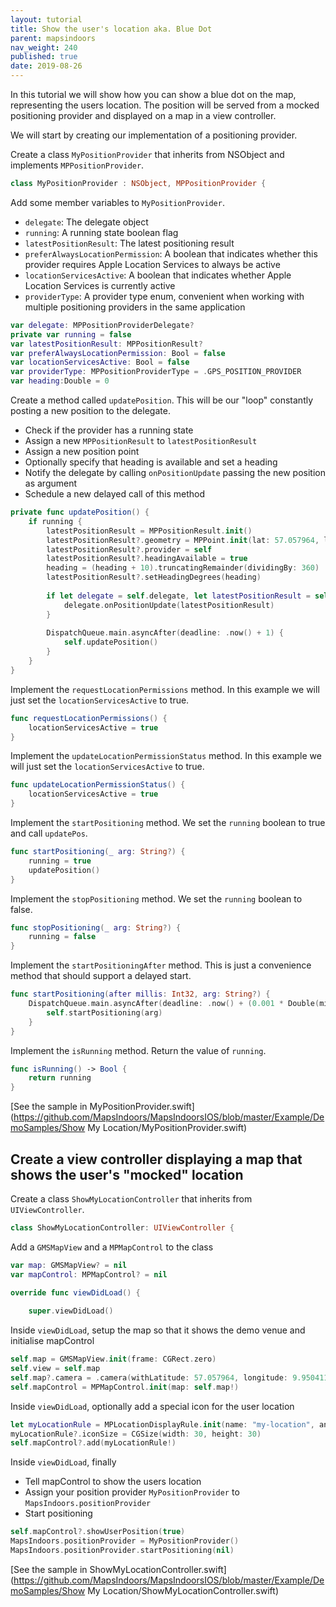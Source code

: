 ```yaml
---
layout: tutorial
title: Show the user's location aka. Blue Dot
parent: mapsindoors
nav_weight: 240
published: true
date: 2019-08-26
---
```


In this tutorial we will show how you can show a blue dot on the map, representing the users location. The position will be served from a mocked positioning provider and displayed on a map in a view controller.

We will start by creating our implementation of a positioning provider.

Create a class `MyPositionProvider` that inherits from NSObject and implements `MPPositionProvider`.

```swift
class MyPositionProvider : NSObject, MPPositionProvider {
```

Add some member variables to `MyPositionProvider`.

* `delegate`: The delegate object
* `running`: A running state boolean flag
* `latestPositionResult`: The latest positioning result
* `preferAlwaysLocationPermission`: A boolean that indicates whether this provider requires Apple Location Services to always be active
* `locationServicesActive`: A boolean that indicates whether Apple Location Services is currently active
* `providerType`: A provider type enum, convenient when working with multiple positioning providers in the same application

```swift
var delegate: MPPositionProviderDelegate?
private var running = false
var latestPositionResult: MPPositionResult?
var preferAlwaysLocationPermission: Bool = false
var locationServicesActive: Bool = false
var providerType: MPPositionProviderType = .GPS_POSITION_PROVIDER
var heading:Double = 0
```

Create a method called `updatePosition`. This will be our "loop" constantly posting a new position to the delegate.

* Check if the provider has a running state
* Assign a new `MPPositionResult` to `latestPositionResult`
* Assign a new position point
* Optionally specify that heading is available and set a heading
* Notify the delegate by calling `onPositionUpdate` passing the new position as argument
* Schedule a new delayed call of this method

```swift
private func updatePosition() {
    if running {
        latestPositionResult = MPPositionResult.init()
        latestPositionResult?.geometry = MPPoint.init(lat: 57.057964, lon: 9.9504112)
        latestPositionResult?.provider = self
        latestPositionResult?.headingAvailable = true
        heading = (heading + 10).truncatingRemainder(dividingBy: 360)
        latestPositionResult?.setHeadingDegrees(heading)
        
        if let delegate = self.delegate, let latestPositionResult = self.latestPositionResult {
            delegate.onPositionUpdate(latestPositionResult)
        }
        
        DispatchQueue.main.asyncAfter(deadline: .now() + 1) {
            self.updatePosition()
        }
    }
}
```

Implement the `requestLocationPermissions` method. In this example we will just set the `locationServicesActive` to true.

```swift
func requestLocationPermissions() {
    locationServicesActive = true
}
```

Implement the `updateLocationPermissionStatus` method. In this example we will just set the `locationServicesActive` to true.

```swift
func updateLocationPermissionStatus() {
    locationServicesActive = true
}
```

Implement the `startPositioning` method. We set the `running` boolean to true and call `updatePos`.

```swift
func startPositioning(_ arg: String?) {
    running = true
    updatePosition()
}
```

Implement the `stopPositioning` method. We set the `running` boolean to false.

```swift
func stopPositioning(_ arg: String?) {
    running = false
}
```

Implement the `startPositioningAfter` method. This is just a convenience method that should support a delayed start.

```swift
func startPositioning(after millis: Int32, arg: String?) {
    DispatchQueue.main.asyncAfter(deadline: .now() + (0.001 * Double(millis))) {
        self.startPositioning(arg)
    }
}
```

Implement the `isRunning` method. Return the value of `running`.

```swift
func isRunning() -> Bool {
    return running
}
```

[See the sample in MyPositionProvider.swift](https://github.com/MapsIndoors/MapsIndoorsIOS/blob/master/Example/DemoSamples/Show My Location/MyPositionProvider.swift)

## Create a view controller displaying a map that shows the user's "mocked" location

Create a class `ShowMyLocationController` that inherits from `UIViewController`.

```swift
class ShowMyLocationController: UIViewController {
```

Add a `GMSMapView` and a `MPMapControl` to the class

```swift
var map: GMSMapView? = nil
var mapControl: MPMapControl? = nil

override func viewDidLoad() {
    
    super.viewDidLoad()
```

Inside `viewDidLoad`, setup the map so that it shows the demo venue and initialise mapControl

```swift
self.map = GMSMapView.init(frame: CGRect.zero)
self.view = self.map
self.map?.camera = .camera(withLatitude: 57.057964, longitude: 9.9504112, zoom: 20)
self.mapControl = MPMapControl.init(map: self.map!)
```

Inside `viewDidLoad`, optionally add a special icon for the user location

```swift
let myLocationRule = MPLocationDisplayRule.init(name: "my-location", andIcon: UIImage.init(named: "MyLocationDirection"), andZoomLevelOn: 0)
myLocationRule?.iconSize = CGSize(width: 30, height: 30)
self.mapControl?.add(myLocationRule!)
```

Inside `viewDidLoad`, finally

* Tell mapControl to show the users location
* Assign your position provider `MyPositionProvider` to `MapsIndoors.positionProvider`
* Start positioning

```swift
self.mapControl?.showUserPosition(true)
MapsIndoors.positionProvider = MyPositionProvider()
MapsIndoors.positionProvider.startPositioning(nil)
```

[See the sample in ShowMyLocationController.swift](https://github.com/MapsIndoors/MapsIndoorsIOS/blob/master/Example/DemoSamples/Show My Location/ShowMyLocationController.swift)
